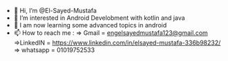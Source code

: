 - 👋 Hi, I’m @El-Sayed-Mustafa
- 👀 I’m interested in Android Develobment with kotlin and java
- 🌱 I am now learning some advanced topics in android
- 📫 How to reach me :
  => Gmail = engelsayedmustafa123@gmail.com   
  =>LinkedIN = https://www.linkedin.com/in/elsayed-mustafa-336b98232/
  => whatsapp = 01019752533

